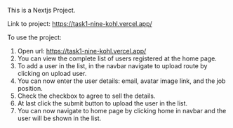This is a Nextjs Project.

Link to project: https://task1-nine-kohl.vercel.app/

To use the project:

1) Open url:  https://task1-nine-kohl.vercel.app/
2) You can view the complete list of users registered at the home page.
3) To add a user in the list, in the navbar navigate to upload route by clicking on upload user.
4) You can now enter the user details: email, avatar image link, and the job position.
5) Check the checkbox to agree to sell the details.
6) At last click the submit button to upload the user in the list.
7) You can now navigate to home page by clicking home in navbar and the user will be shown in the list.
